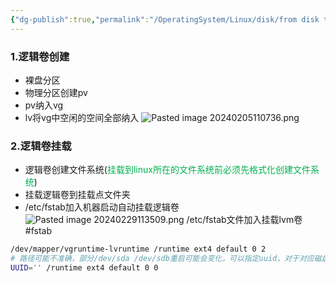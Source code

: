```yaml
---
{"dg-publish":true,"permalink":"/OperatingSystem/Linux/disk/from disk to lvm/","tags":["lvm","vgextend","disk"],"noteIcon":"3"}
---
```



### 1.逻辑卷创建
- 裸盘分区
- 物理分区创建pv
- pv纳入vg
- lv将vg中空闲的空间全部纳入
![Pasted image 20240205110736.png](/img/user/OperatingSystem/Linux/disk/attachments/Pasted%20image%2020240205110736.png)

### 2.逻辑卷挂载
- 逻辑卷创建文件系统(<font color="#00b050">挂载到linux所在的文件系统前必须先格式化创建文件系统</font>)
- 挂载逻辑卷到挂载点文件夹
- /etc/fstab加入机器启动自动挂载逻辑卷
![Pasted image 20240229113509.png](/img/user/OperatingSystem/Linux/disk/attachments/Pasted%20image%2020240229113509.png)
/etc/fstab文件加入挂载lvm卷
#fstab
```bash
/dev/mapper/vgruntime-lvruntime /runtime ext4 default 0 2
# 路径可能不准确，部分/dev/sda /dev/sdb重启可能会变化，可以指定uuid，对于对应磁盘的uuid和fs type可以从blkid /dev/sda获取
UUID='' /runtime ext4 default 0 0
```
